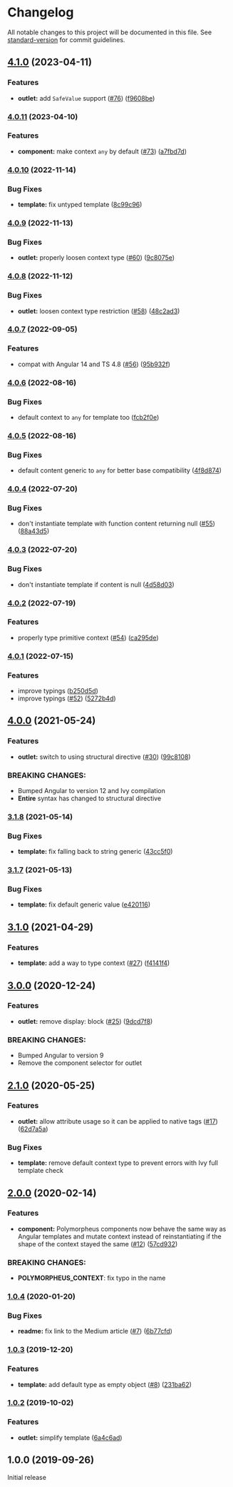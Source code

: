 # Changelog

All notable changes to this project will be documented in this file. See [standard-version](https://github.com/conventional-changelog/standard-version) for commit guidelines.

## [4.1.0](https://github.com/taiga-family/ng-polymorpheus/compare/v4.0.11...v4.1.0) (2023-04-11)

### Features

-   **outlet:** add `SafeValue` support ([#76](https://github.com/taiga-family/ng-polymorpheus/issues/76)) ([f9608be](https://github.com/taiga-family/ng-polymorpheus/commit/f9608be656675f6958b8e38d5e49010c136b51cd))

### [4.0.11](https://github.com/taiga-family/ng-polymorpheus/compare/v4.0.10...v4.0.11) (2023-04-10)

### Features

-   **component:** make context `any` by default ([#73](https://github.com/taiga-family/ng-polymorpheus/issues/73)) ([a7fbd7d](https://github.com/taiga-family/ng-polymorpheus/commit/a7fbd7d0db8cce0bd653021e96dd3901ff849695))

### [4.0.10](https://github.com/taiga-family/ng-polymorpheus/compare/v4.0.9...v4.0.10) (2022-11-14)

### Bug Fixes

-   **template:** fix untyped template ([8c99c96](https://github.com/taiga-family/ng-polymorpheus/commit/8c99c96b44a93a79de9a00e540f1f06e98bb44dc))

### [4.0.9](https://github.com/taiga-family/ng-polymorpheus/compare/v4.0.8...v4.0.9) (2022-11-13)

### Bug Fixes

-   **outlet:** properly loosen context type ([#60](https://github.com/taiga-family/ng-polymorpheus/issues/60)) ([9c8075e](https://github.com/taiga-family/ng-polymorpheus/commit/9c8075eb2ca33a3b38e209ec8b1f29bfea2c3056))

### [4.0.8](https://github.com/taiga-family/ng-polymorpheus/compare/v4.0.7...v4.0.8) (2022-11-12)

### Bug Fixes

-   **outlet:** loosen context type restriction ([#58](https://github.com/taiga-family/ng-polymorpheus/issues/58)) ([48c2ad3](https://github.com/taiga-family/ng-polymorpheus/commit/48c2ad36b38696ed32405fa8458e2fd21565d7ba))

### [4.0.7](https://github.com/taiga-family/ng-polymorpheus/compare/v4.0.6...v4.0.7) (2022-09-05)

### Features

-   compat with Angular 14 and TS 4.8 ([#56](https://github.com/taiga-family/ng-polymorpheus/issues/56)) ([95b932f](https://github.com/taiga-family/ng-polymorpheus/commit/95b932f50d8b228020aca003cfe24d897bdd6c8c))

### [4.0.6](https://github.com/taiga-family/ng-polymorpheus/compare/v4.0.5...v4.0.6) (2022-08-16)

### Bug Fixes

-   default context to `any` for template too ([fcb2f0e](https://github.com/taiga-family/ng-polymorpheus/commit/fcb2f0e730bcb907d77d664c290aef2dfdf39ab3))

### [4.0.5](https://github.com/taiga-family/ng-polymorpheus/compare/v4.0.4...v4.0.5) (2022-08-16)

### Bug Fixes

-   default content generic to `any` for better base compatibility ([4f8d874](https://github.com/taiga-family/ng-polymorpheus/commit/4f8d8748cdb9bd23a8a0041996acb0f0d123a8ab))

### [4.0.4](https://github.com/taiga-family/ng-polymorpheus/compare/v4.0.3...v4.0.4) (2022-07-20)

### Bug Fixes

-   don't instantiate template with function content returning null ([#55](https://github.com/taiga-family/ng-polymorpheus/issues/55)) ([88a43d5](https://github.com/taiga-family/ng-polymorpheus/commit/88a43d5f1daa9a6090455d172249972b10a351b9))

### [4.0.3](https://github.com/taiga-family/ng-polymorpheus/compare/v4.0.2...v4.0.3) (2022-07-20)

### Bug Fixes

-   don't instantiate template if content is null ([4d58d03](https://github.com/taiga-family/ng-polymorpheus/commit/4d58d0338ffa769ceea5cdb967c0fcae3a0d6595))

### [4.0.2](https://github.com/taiga-family/ng-polymorpheus/compare/v4.0.1...v4.0.2) (2022-07-19)

### Features

-   properly type primitive context ([#54](https://github.com/taiga-family/ng-polymorpheus/issues/54)) ([ca295de](https://github.com/taiga-family/ng-polymorpheus/commit/ca295de2c99cb67272543d969b0f0c22ec524d07))

### [4.0.1](https://github.com/taiga-family/ng-polymorpheus/compare/v4.0.0...v4.0.1) (2022-07-15)

### Features

-   improve typings ([b250d5d](https://github.com/taiga-family/ng-polymorpheus/commit/b250d5d2a64ba2f0e21fc0625cd2e1e6ed860b38))
-   improve typings ([#52](https://github.com/taiga-family/ng-polymorpheus/issues/52)) ([5272b4d](https://github.com/taiga-family/ng-polymorpheus/commit/5272b4d65bd88650041d704bf3909ebe55899642))

## [4.0.0](https://github.com/taiga-family/ng-polymorpheus/compare/v3.1.8...v4.0.0) (2021-05-24)

### Features

-   **outlet:** switch to using structural directive ([#30](https://github.com/taiga-family/ng-polymorpheus/issues/30)) ([99c8108](https://github.com/taiga-family/ng-polymorpheus/commit/99c81087fffb7161f63271a207456c61607699f5))

### BREAKING CHANGES:

-   Bumped Angular to version 12 and Ivy compilation
-   **Entire** syntax has changed to structural directive

### [3.1.8](https://github.com/taiga-family/ng-polymorpheus/compare/v3.1.7...v3.1.8) (2021-05-14)

### Bug Fixes

-   **template:** fix falling back to string generic ([43cc5f0](https://github.com/taiga-family/ng-polymorpheus/commit/43cc5f0dec11c29505b8e6b3344dae6ae628c1f5))

### [3.1.7](https://github.com/taiga-family/ng-polymorpheus/compare/v3.1.6...v3.1.7) (2021-05-13)

### Bug Fixes

-   **template:** fix default generic value ([e420116](https://github.com/taiga-family/ng-polymorpheus/commit/e420116086e280bf42b5453b26cb5a8d92b89f17))

## [3.1.0](https://github.com/taiga-family/ng-polymorpheus/compare/3.0.0...v3.1.0) (2021-04-29)

### Features

-   **template:** add a way to type context ([#27](https://github.com/taiga-family/ng-polymorpheus/issues/27)) ([f4141f4](https://github.com/taiga-family/ng-polymorpheus/commit/f4141f4))

## [3.0.0](https://github.com/taiga-family/ng-polymorpheus/compare/v2.1.0...v3.0.0) (2020-12-24)

### Features

-   **outlet:** remove display: block ([#25](https://github.com/taiga-family/ng-polymorpheus/issues/25)) ([9dcd7f8](https://github.com/taiga-family/ng-polymorpheus/commit/9dcd7f8fa1bab685f4fb41b40de9d14c7d00edea))

### BREAKING CHANGES:

-   Bumped Angular to version 9
-   Remove the component selector for outlet

## [2.1.0](https://github.com/taiga-family/ng-polymorpheus/compare/v2.0.0...v2.1.0) (2020-05-25)

### Features

-   **outlet:** allow attribute usage so it can be applied to native tags ([#17](https://github.com/taiga-family/ng-polymorpheus/issues/17)) ([62d7a5a](https://github.com/taiga-family/ng-polymorpheus/commit/62d7a5a))

### Bug Fixes

-   **template:** remove default context type to prevent errors with Ivy full template check

## [2.0.0](https://github.com/taiga-family/ng-polymorpheus/compare/v1.0.2...v2.0.0) (2020-02-14)

### Features

-   **component:** Polymorpheus components now behave the same way as Angular templates and mutate context instead of reinstantiating if the shape of the context stayed the same ([#12](https://github.com/taiga-family/ng-polymorpheus/issues/12)) ([57cd932](https://github.com/taiga-family/ng-polymorpheus/commit/57cd932))

### BREAKING CHANGES:

-   **POLYMORPHEUS_CONTEXT**: fix typo in the name

### [1.0.4](https://github.com/taiga-family/ng-polymorpheus/compare/v1.0.2...v1.0.4) (2020-01-20)

### Bug Fixes

-   **readme:** fix link to the Medium article ([#7](https://github.com/taiga-family/ng-polymorpheus/issues/7)) ([6b77cfd](https://github.com/taiga-family/ng-polymorpheus/commit/6b77cfd))

### [1.0.3](https://github.com/taiga-family/ng-polymorpheus/compare/v1.0.2...v1.0.3) (2019-12-20)

### Features

-   **template:** add default type as empty object ([#8](https://github.com/taiga-family/ng-polymorpheus/issues/8)) ([231ba62](https://github.com/taiga-family/ng-polymorpheus/commit/231ba62))

### [1.0.2](https://github.com/taiga-family/ng-polymorpheus/compare/v1.0.1...v1.0.2) (2019-10-02)

### Features

-   **outlet:** simplify template ([6a4c6ad](https://github.com/taiga-family/ng-polymorpheus/commit/6a4c6ad))

## 1.0.0 (2019-09-26)

Initial release
